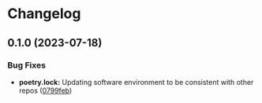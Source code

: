 # Changelog

## 0.1.0 (2023-07-18)


### Bug Fixes

* **poetry.lock:** Updating software environment to be consistent with other repos ([0799feb](https://github.com/chime-sps/rfi-mitigation/commit/0799feb592ace9098a48506bdb64b4cc00c90ab6))
